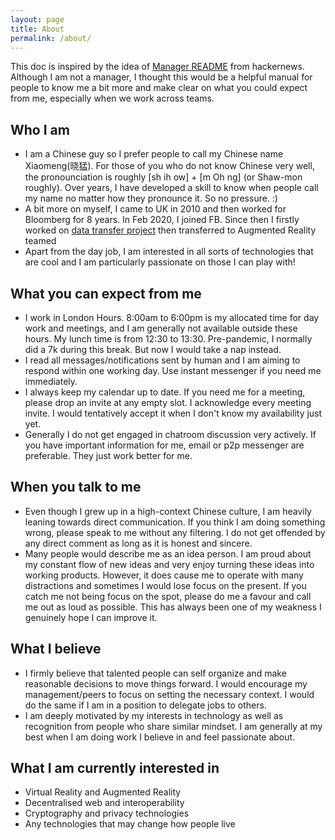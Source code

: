 ```yaml
---
layout: page
title: About
permalink: /about/
---
```


This doc is inspired by the idea of [Manager README](https://news.ycombinator.com/item?id=17001521) from hackernews. Although I am not a manager, I thought this would be a helpful manual for people to know me a bit more and make clear on what you could expect from me, especially when we work across teams.

## Who I am
- I am a Chinese guy so I prefer people to call my Chinese name Xiaomeng(晓猛). For those of you who do not know Chinese very well, the pronounciation is roughly [sh ih ow] + [m Oh ng] (or Shaw-mon roughly). Over years, I have developed a skill to know when people call my name no matter how they pronounce it. So no pressure. :)
- A bit more on myself, I came to UK in 2010 and then worked for Bloomberg for 8 years. In Feb 2020, I joined FB. Since then I firstly worked on [data transfer project](https://datatransferproject.dev/) then transferred to Augmented Reality teamed 
- Apart from the day job, I am interested in all sorts of technologies that are cool and I am particularly passionate on those I can play with!

## What you can expect from me
- I work in London Hours. 8:00am to 6:00pm is my allocated time for day work and meetings, and I am generally not available outside these hours. My lunch time is from 12:30 to 13:30. Pre-pandemic, I normally did a 7k during this break. But now I would take a nap instead. 
- I read all messages/notifications sent by human and I am aiming to respond within one working day. Use instant messenger if you need me immediately.
- I always keep my calendar up to date. If you need me for a meeting, please drop an invite at any empty slot. I acknowledge every meeting invite. I would tentatively accept it when I don't know my availability just yet.
- Generally I do not get engaged in chatroom discussion very actively. If you have important information for me, email or p2p messenger  are preferable. They just work better for me.

## When you talk to me
- Even though I grew up in a high-context Chinese culture, I am heavily leaning towards direct communication. If you think I am doing something wrong, please speak to me without any filtering. I do not get offended by any direct comment as long as it is honest and sincere.
- Many people would describe me as an idea person. I am proud about my constant flow of new ideas and very enjoy turning these ideas into working products. However, it does cause me to operate with many distractions and sometimes I would lose focus on the present. If you catch me not being focus on the spot, please do me a favour and call me out as loud as possible. This has always been one of my weakness I genuinely hope I can improve it.

## What I believe
- I firmly believe that talented people can self organize and make reasonable decisions to move things forward. I would encourage my management/peers to focus on setting the necessary context. I would do the same if I am in a position to delegate jobs to others.
- I am deeply motivated by my interests in technology as well as recognition from people who share similar mindset. I am generally at my best when I am doing work I believe in and feel passionate about.

## What I am currently interested in
- Virtual Reality and Augmented Reality
- Decentralised web and interoperability 
- Cryptography and privacy technologies
- Any technologies that may change how people live


